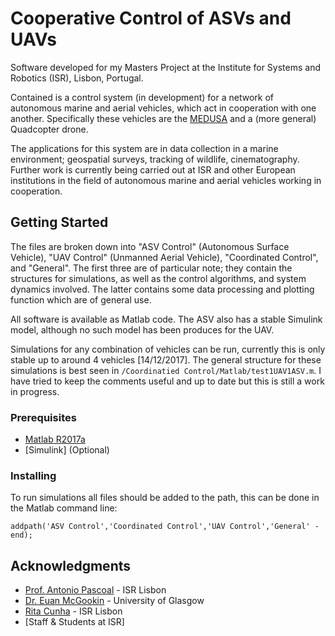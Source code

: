 # Cooperative Control of ASVs and UAVs

Software developed for my Masters Project at the Institute for Systems and Robotics (ISR), Lisbon, Portugal.

Contained is a control system (in development) for a network of autonomous marine and aerial vehicles, which act in cooperation with one another. Specifically these vehicles are the [MEDUSA](http://dsor.isr.ist.utl.pt/vehicles/medusa/) and a (more general) Quadcopter drone. 

The applications for this system are in data collection in a marine environment; geospatial surveys, tracking of wildlife, cinematography. Further work is currently being carried out at ISR and other European institutions in the field of autonomous marine and aerial vehicles working in cooperation.

## Getting Started

The files are broken down into "ASV Control" (Autonomous Surface Vehicle), "UAV Control" (Unmanned Aerial Vehicle), "Coordinated Control", and "General". The first three are of particular note; they contain the structures for simulations, as well as the control algorithms, and system dynamics involved. The latter contains some data processing and plotting function which are of general use. 

All software is available as Matlab code. The ASV also has a stable Simulink model, although no such model has been produces for the UAV.

Simulations for any combination of vehicles can be run, currently this is only stable up to around 4 vehicles [14/12/2017]. The general structure for these simulations is best seen in ```/Coordinatied Control/Matlab/test1UAV1ASV.m```. I have tried to keep the comments useful and up to date but this is still a work in progress.

### Prerequisites
* [Matlab R2017a](https://www.mathworks.com/downloads/web_downloads/get_release)
* [Simulink] (Optional)

### Installing

To run simulations all files should be added to the path, this can be done in the Matlab command line:
```
addpath('ASV Control','Coordinated Control','UAV Control','General' -end);
```

## Acknowledgments

* [Prof. Antonio Pascoal](http://welcome.isr.tecnico.ulisboa.pt/author/antoniomanueldossantos/) - ISR Lisbon
* [Dr. Euan McGookin](https://www.gla.ac.uk/schools/engineering/staff/euanmcgookin/) - University of Glasgow
* [Rita Cunha](http://welcome.isr.tecnico.ulisboa.pt/author/ritamariamendesdealmeidacorreiada/) - ISR Lisbon
* [Staff & Students at ISR]
